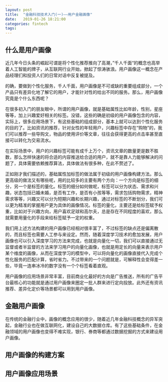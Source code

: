 ```yaml
---
layout: post
title:  "金融科技技术入门(一)——用户金融画像"
date:   2019-01-26 18:21:00
categories: fintech
tags: 
---
```



## 什么是用户画像

近几年今日头条的崛起可谓是将个性化推荐推向了高潮，”千人千面“的概念也高举着人工智能的牌子，从互联网行业开始，掀起了惊涛骇浪。用户画像这一概念在产品经理们和投资人们的日常对话中反复被提及。

的确，要做到个性化服务，千人千面，用户画像是不可或缺的重要组成部分，一个产品只有差异化地了解它的用户，才能针对性的给出不同的服务。那么，用户画像究竟是个什么东西呢？

在很多初入门的朋友眼中，所谓的用户画像，就是基础属性比如年龄，性别，星座等等，加上兴趣爱好相关的标签。没错，这些的确是初级的用户画像包含的内容，实际上，很多应用场景下，有这些基础的组成部分，基本上就可以达到个性化服务的目的了。比如资讯的推荐，针对女性的年轻用户，兴趣标签中存在“购物”的，我们可以推荐一些导购文，物品的使用评价等文章，往往会获得更高的点击率甚至直接可以转化为交易流水。

在实际场景中，用户的兴趣标签可能有成千上万个，资讯文章的数量更是数不胜数，那么怎样快速的将合适的内容推送给合适的用户，就不是靠人力能够解决的问题了，具体需要依赖推荐算法，具体做法有很多种，在此不赘述了。

正如刚才我们描述的，基础属性加标签的做法属于初级的用户画像构建方法。那么更高级的做法又有哪些呢，用的比较多的主要有两个方向：一个方向是标签的细分，另一个是标签的量化。标签的细分如何做呢，标签可以分为状态、需求和兴趣，状态包括已婚未婚，是否有工作，是否有小孩等等，需求包括购物需求，精神需求等等，兴趣又可以分为短期兴趣和长期兴趣，通过对标签的不断划分，我们可以更为精准的掌握用户更为具体的画像情况。标签的量化，主要还是给标签赋予权重，比如对于兴趣方向，用户喜欢足球和高尔夫，总是存在不同程度的喜欢，那么就需要用量化的手段来给标签赋予一定的权重。

我们用上述方法构建的用户画像已经相对很丰富了，不过标签的缺点还是偏离散的，而且标签也需要人工参与来设定。然而，随着深度学习技术的愈加发展，用户画像也可以引入深度学习的方法来完成，也就是向量化一切，我们可以直接通过无监督或者半监督的方法来学习用户的向量化画像，也就是用定长的向量来表示用户某个维度的画像，从而在深度学习的模型中，可以将向量化的画像直接代入完成个性化服务的匹配计算，省时省力。不过带来的一个问题就是，可解释性会变得差一些，毕竟一连串冰冷的数字没有一个个标签看着直观。

用户画像的应用场景非常丰富，目前商业化最好的方向是广告推送，所有的广告平台最核心的功能就是通过用户画像来圈定一批人群来进行定向投放。此外还有资讯推荐、差异化定价等场景都可以用到用户画像。


## 金融用户画像

在传统的金融行业中，画像的概念应用的很少，随着近几年金融科技概念的异军突起，金融行业也在做互联网化，建设自己的大数据仓库。有了这些基础条件，在金融领域的用户画像也变得不难实现，银行、券商等都通过数据挖掘的方式来建设用户画像。


## 用户画像的构建方案


## 用户画像应用场景


